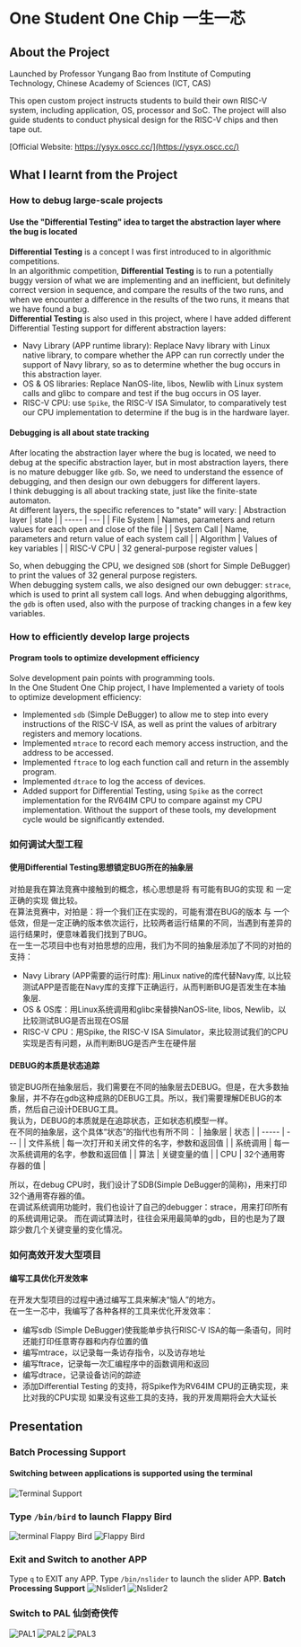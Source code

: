 # One Student One Chip 一生一芯
## About the Project
Launched by Professor Yungang Bao from Institute of Computing Technology, Chinese Academy of Sciences (ICT, CAS)

This open custom project instructs students to build their own RISC-V system, including application, OS, processor and SoC. The project will also guide students to conduct physical design for the RISC-V chips and then tape out.

[Official Website: https://ysyx.oscc.cc/](https://ysyx.oscc.cc/)

## What I learnt from the Project
### How to debug large-scale projects
#### Use the "Differential Testing" idea to target the abstraction layer where the bug is located
**Differential Testing** is a concept I was first introduced to in algorithmic competitions.  
In an algorithmic competition, **Differential Testing** is to run a potentially buggy version of what we are implementing and an inefficient, but definitely correct version in sequence, and compare the results of the two runs, and when we encounter a difference in the results of the two runs, it means that we have found a bug.  
**Differential Testing** is also used in this project, where I have added different Differential Testing support for different abstraction layers: 
 - Navy Library (APP runtime library): Replace Navy library with Linux native library, to compare whether the APP can run correctly under the support of Navy library, so as to determine whether the bug occurs in this abstraction layer.
 - OS & OS libraries: Replace NanOS-lite, libos, Newlib with Linux system calls and glibc to compare and test if the bug occurs in OS layer.
 - RISC-V CPU: use `Spike`, the RISC-V ISA Simulator, to comparatively test our CPU implementation to determine if the bug is in the hardware layer.

#### Debugging is all about state tracking
After locating the abstraction layer where the bug is located, we need to debug at the specific abstraction layer, but in most abstraction layers, there is no mature debugger like `gdb`. So, we need to understand the essence of debugging, and then design our own debuggers for different layers.  
I think debugging is all about tracking state, just like the finite-state automaton.  
At different layers, the specific references to "state" will vary:
| Abstraction layer | state |
| ----- | --- |
| File System | Names, parameters and return values for each open and close of the file |
| System Call | Name, parameters and return value of each system call |
| Algorithm | Values of key variables |
| RISC-V CPU | 32 general-purpose register values |  


So, when debugging the CPU, we designed `SDB` (short for Simple DeBugger) to print the values of 32 general purpose registers.  
When debugging system calls, we also designed our own debugger: `strace`, which is used to print all system call logs.
And when debugging algorithms, the `gdb` is often used, also with the purpose of tracking changes in a few key variables.
### How to efficiently develop large projects
#### Program tools to optimize development efficiency
Solve development pain points with programming tools.  
In the One Student One Chip project, I have Implemented a variety of tools to optimize development efficiency:
 - Implemented `sdb` (Simple DeBugger) to allow me to step into every instructions of the RISC-V ISA, as well as print the values of arbitrary registers and memory locations.
 - Implemented `mtrace` to record each memory access instruction, and the address to be accessed.
 - Implemented `ftrace` to log each function call and return in the assembly program.
 - Implemented `dtrace` to log the access of devices.
 - Added support for Differential Testing, using `Spike` as the correct implementation for the RV64IM CPU to compare against my CPU implementation.
Without the support of these tools, my development cycle would be significantly extended.


### 如何调试大型工程
#### 使用Differential Testing思想锁定BUG所在的抽象层
对拍是我在算法竞赛中接触到的概念，核心思想是将 有可能有BUG的实现 和 一定正确的实现 做比较。  
在算法竞赛中，对拍是：将一个我们正在实现的，可能有潜在BUG的版本 与 一个低效，但是一定正确的版本依次运行，比较两者运行结果的不同，当遇到有差异的运行结果时，便意味着我们找到了BUG。  
在一生一芯项目中也有对拍思想的应用，我们为不同的抽象层添加了不同的对拍的支持：  
 - Navy Library (APP需要的运行时库): 用Linux native的库代替Navy库, 以比较测试APP是否能在Navy库的支撑下正确运行，从而判断BUG是否发生在本抽象层.
 - OS & OS库：用Linux系统调用和glibc来替换NanOS-lite, libos, Newlib，以比较测试BUG是否出现在OS层
 - RISC-V CPU：用Spike, the RISC-V ISA Simulator，来比较测试我们的CPU实现是否有问题，从而判断BUG是否产生在硬件层

#### DEBUG的本质是状态追踪
锁定BUG所在抽象层后，我们需要在不同的抽象层去DEBUG。但是，在大多数抽象层，并不存在gdb这种成熟的DEBUG工具。所以，我们需要理解DEBUG的本质，然后自己设计DEBUG工具。  
我认为，DEBUG的本质就是在追踪状态，正如状态机模型一样。  
在不同的抽象层，这个具体“状态”的指代也有所不同：
| 抽象层 | 状态 |
| ----- | --- |
| 文件系统 | 每一次打开和关闭文件的名字，参数和返回值 |
| 系统调用 | 每一次系统调用的名字，参数和返回值 |
| 算法 | 关键变量的值 |
| CPU | 32个通用寄存器的值 |  


所以，在debug CPU时，我们设计了SDB(Simple DeBugger的简称)，用来打印32个通用寄存器的值。  
在调试系统调用功能时，我们也设计了自己的debugger：strace，用来打印所有的系统调用记录。
而在调试算法时，往往会采用最简单的gdb，目的也是为了跟踪少数几个关键变量的变化情况。
### 如何高效开发大型项目
#### 编写工具优化开发效率
在开发大型项目的过程中通过编写工具来解决“恼人”的地方。  
在一生一芯中，我编写了各种各样的工具来优化开发效率：
 - 编写sdb (Simple DeBugger)使我能单步执行RISC-V ISA的每一条语句，同时还能打印任意寄存器和内存位置的值
 - 编写mtrace，以记录每一条访存指令，以及访存地址
 - 编写ftrace，记录每一次汇编程序中的函数调用和返回
 - 编写dtrace，记录设备访问的踪迹
 - 添加Differential Testing 的支持，将Spike作为RV64IM CPU的正确实现，来比对我的CPU实现
如果没有这些工具的支持，我的开发周期将会大大延长

## Presentation
### Batch Processing Support
#### Switching between applications is supported using the terminal
![Terminal Support](https://github.com/RYJunJ/one_student_one_chip/blob/main/img-folder/01.png)
### Type `/bin/bird` to launch Flappy Bird
![terminal Flappy Bird](https://github.com/RYJunJ/one_student_one_chip/blob/main/img-folder/02.png)
![Flappy Bird](https://github.com/RYJunJ/one_student_one_chip/blob/main/img-folder/03.png)
### Exit and Switch to another APP
Type `q` to EXIT any APP.
Type `/bin/nslider` to launch the slider APP. **Batch Processing Support**
![Nslider1](https://github.com/RYJunJ/one_student_one_chip/blob/main/img-folder/04.png)
![Nslider2](https://github.com/RYJunJ/one_student_one_chip/blob/main/img-folder/05.png)
### Switch to PAL 仙剑奇侠传
![PAL1](https://github.com/RYJunJ/one_student_one_chip/blob/main/img-folder/06.png)
![PAL2](https://github.com/RYJunJ/one_student_one_chip/blob/main/img-folder/07.png)
![PAL3](https://github.com/RYJunJ/one_student_one_chip/blob/main/img-folder/08.png)


